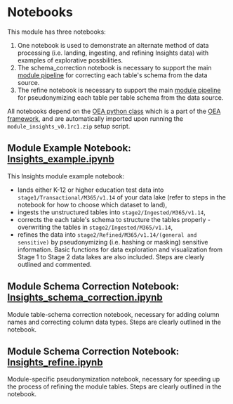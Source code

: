 # Notebooks

This module has three notebooks:
 1. One notebook is used to demonstrate an alternate method of data processing (i.e. landing, ingesting, and refining Insights data) with examples of explorative possbilities.
 2. The schema_correction notebook is necessary to support the main [module pipeline](https://github.com/microsoft/OpenEduAnalytics/tree/main/modules/module_catalog/Microsoft_Education_Insights/pipeline) for correcting each table's schema from the data source. 
 3. The refine notebook is necessary to support the main [module pipeline](https://github.com/microsoft/OpenEduAnalytics/tree/main/modules/module_catalog/Microsoft_Education_Insights/pipeline) for pseudonymizing each table per table schema from the data source. 

All notebooks depend on the [OEA python class](https://github.com/microsoft/OpenEduAnalytics/blob/main/framework/synapse/notebook/OEA_py.ipynb) which is a part of the [OEA framework](https://github.com/microsoft/OpenEduAnalytics/tree/main/framework), and are automatically imported upon running the ```module_insights_v0.1rc1.zip``` setup script.

## Module Example Notebook: [Insights_example.ipynb](https://github.com/microsoft/OpenEduAnalytics/blob/main/modules/module_catalog/Microsoft_Education_Insights/notebook/Insights_example.ipynb)

This Insights module example notebook:
 - lands either K-12 or higher education test data into ```stage1/Transactional/M365/v1.14``` of your data lake (refer to steps in the notebook for how to choose which dataset to land), 
 - ingests the unstructured tables into ```stage2/Ingested/M365/v1.14```, 
 - corrects the each table's schema to structure the tables properly - overwriting the tables in ```stage2/Ingested/M365/v1.14```, 
 - refines the data into ```stage2/Refined/M365/v1.14/(general and sensitive)``` by pseudonymizing (i.e. hashing or masking) sensitive information. 
Basic functions for data exploration and visualization from Stage 1 to Stage 2 data lakes are also included. Steps are clearly outlined and commented.

## Module Schema Correction Notebook: [Insights_schema_correction.ipynb](https://github.com/microsoft/OpenEduAnalytics/blob/main/modules/module_catalog/Microsoft_Education_Insights/notebook/Insights_schema_correction.ipynb)

Module table-schema correction notebook, necessary for adding column names and correcting column data types. Steps are clearly outlined in the notebook.

## Module Schema Correction Notebook: [Insights_refine.ipynb](https://github.com/microsoft/OpenEduAnalytics/blob/main/modules/module_catalog/Microsoft_Education_Insights/notebook/Insights_refine.ipynb)

Module-specific pseudonymization notebook, necessary for speeding up the process of refining the module tables. Steps are clearly outlined in the notebook.
